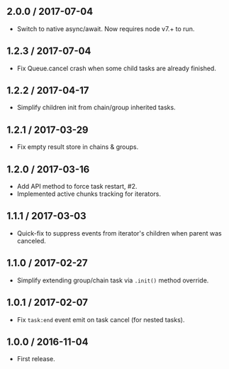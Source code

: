 2.0.0 / 2017-07-04
------------------

- Switch to native async/await. Now requires node v7.+ to run.


1.2.3 / 2017-07-04
------------------

- Fix Queue.cancel crash when some child tasks are already finished.


1.2.2 / 2017-04-17
------------------

- Simplify children init from chain/group inherited tasks.


1.2.1 / 2017-03-29
------------------

- Fix empty result store in chains & groups.


1.2.0 / 2017-03-16
------------------

- Add API method to force task restart, #2.
- Implemented active chunks tracking for iterators.


1.1.1 / 2017-03-03
------------------

- Quick-fix to suppress events from iterator's children when
  parent was canceled.


1.1.0 / 2017-02-27
------------------

- Simplify extending group/chain task via `.init()` method override.


1.0.1 / 2017-02-07
------------------

- Fix `task:end` event emit on task cancel (for nested tasks).


1.0.0 / 2016-11-04
------------------

- First release.
